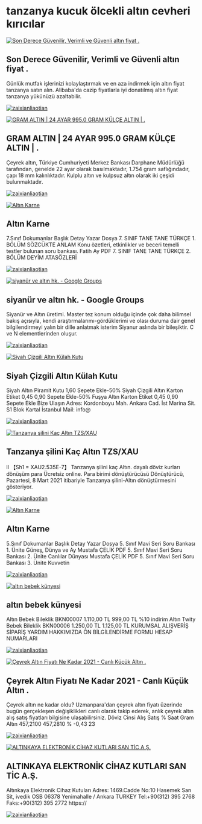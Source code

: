 # tanzanya kucuk ölcekli altın cevheri kırıcılar
<a href="https://mnn.zoosnet.net/LR/Chatpre.aspx?id=MNN94995150&p=https://topgrinding.com/" target="_blank">![Son Derece Güvenilir, Verimli ve Güvenli altın fiyat .](https://github.com/technlg/images/blob/main/2.jpg)</a>
## Son Derece Güvenilir, Verimli ve Güvenli altın fiyat .
Günlük mutfak işlerinizi kolaylaştırmak ve en aza indirmek için altın fiyat tanzanya satın alın. Alibaba'da cazip fiyatlarla iyi donatılmış altın fiyat tanzanya yükünüzü azaltabilir.
<a href="https://mnn.zoosnet.net/LR/Chatpre.aspx?id=MNN94995150&p=https://topgrinding.com/" target="_blank"><img src="https://github.com/technlg/images/raw/main/chat11.jpg" alt="zaixianliaotian"/></a><a href="//whatsapp.shibangsoft.com/WhatsApp.php" ><img src="https://github.com/technlg/images/raw/main/chat11.png" alt=""></a>
<a href="https://mnn.zoosnet.net/LR/Chatpre.aspx?id=MNN94995150&p=https://topgrinding.com/" target="_blank">![GRAM ALTIN | 24 AYAR 995.0 GRAM KÜLÇE ALTIN | .](https://github.com/technlg/images/blob/main/1.jpg)</a>
## GRAM ALTIN | 24 AYAR 995.0 GRAM KÜLÇE ALTIN | .
Çeyrek altın, Türkiye Cumhuriyeti Merkez Bankası Darphane Müdürlüğü tarafından, genelde 22 ayar olarak basılmaktadır, 1.754 gram saflığındadır, çapı 18 mm kalınlıktadır. Kulplu altın ve kulpsuz altın olarak iki çeşidi bulunmaktadır.
<a href="https://mnn.zoosnet.net/LR/Chatpre.aspx?id=MNN94995150&p=https://topgrinding.com/" target="_blank"><img src="https://github.com/technlg/images/raw/main/chat11.jpg" alt="zaixianliaotian"/></a><a href="//whatsapp.shibangsoft.com/WhatsApp.php" ><img src="https://github.com/technlg/images/raw/main/chat11.png" alt=""></a>
<a href="https://mnn.zoosnet.net/LR/Chatpre.aspx?id=MNN94995150&p=https://topgrinding.com/" target="_blank">![Altın Karne](https://github.com/technlg/images/blob/main/1.jpg)</a>
## Altın Karne
7.Sınıf Dokumanlar Başlık Detay Yazar Dosya 7. SINIF TANE TANE TÜRKÇE 1. BÖLÜM SÖZCÜKTE ANLAM Konu özetleri, etkinlikler ve beceri temelli testler bulunan soru bankası. Fatih Ay PDF 7. SINIF TANE TANE TÜRKÇE 2. BÖLÜM DEYİM ATASÖZLERİ
<a href="https://mnn.zoosnet.net/LR/Chatpre.aspx?id=MNN94995150&p=https://topgrinding.com/" target="_blank"><img src="https://github.com/technlg/images/raw/main/chat11.jpg" alt="zaixianliaotian"/></a><a href="//whatsapp.shibangsoft.com/WhatsApp.php" ><img src="https://github.com/technlg/images/raw/main/chat11.png" alt=""></a>
<a href="https://mnn.zoosnet.net/LR/Chatpre.aspx?id=MNN94995150&p=https://topgrinding.com/" target="_blank">![siyanür ve altın hk. - Google Groups](https://github.com/technlg/images/blob/main/36.jpg)</a>
## siyanür ve altın hk. - Google Groups
Siyanür ve Altın üretimi. Master tez konum olduğu içinde çok daha bilimsel bakış açısıyla, kendi araştırmalarımı-gördüklerimi ve olası duruma dair genel bilgilendirmeyi yalın bir dille anlatmak isterim Siyanur aslında bir bileşiktir. C ve N elementlerinden oluşur.
<a href="https://mnn.zoosnet.net/LR/Chatpre.aspx?id=MNN94995150&p=https://topgrinding.com/" target="_blank"><img src="https://github.com/technlg/images/raw/main/chat11.jpg" alt="zaixianliaotian"/></a><a href="//whatsapp.shibangsoft.com/WhatsApp.php" ><img src="https://github.com/technlg/images/raw/main/chat11.png" alt=""></a>
<a href="https://mnn.zoosnet.net/LR/Chatpre.aspx?id=MNN94995150&p=https://topgrinding.com/" target="_blank">![Siyah Çizgili Altın Külah Kutu](https://github.com/technlg/images/blob/main/18.jpg)</a>
## Siyah Çizgili Altın Külah Kutu
Siyah Altın Piramit Kutu 1,60 Sepete Ekle-50% Siyah Çizgili Altın Karton Etiket 0,45 0,90 Sepete Ekle-50% Fuşya Altın Karton Etiket 0,45 0,90 Sepete Ekle Bize Ulaşın Adres: Kordonboyu Mah. Ankara Cad. İst Marina Sit. S1 Blok Kartal İstanbul Mail: info@ 
<a href="https://mnn.zoosnet.net/LR/Chatpre.aspx?id=MNN94995150&p=https://topgrinding.com/" target="_blank"><img src="https://github.com/technlg/images/raw/main/chat11.jpg" alt="zaixianliaotian"/></a><a href="//whatsapp.shibangsoft.com/WhatsApp.php" ><img src="https://github.com/technlg/images/raw/main/chat11.png" alt=""></a>
<a href="https://mnn.zoosnet.net/LR/Chatpre.aspx?id=MNN94995150&p=https://topgrinding.com/" target="_blank">![Tanzanya şilini Kaç Altın TZS/XAU](https://github.com/technlg/images/blob/main/56.jpg)</a>
## Tanzanya şilini Kaç Altın TZS/XAU
ll 【Sh1 = XAU2.535E-7】 Tanzanya şilini kaç Altın. dayalı döviz kurları dönüşüm para Ücretsiz online. Para birimi dönüştürücüsü Dönüştürücü, Pazartesi, 8 Mart 2021 itibariyle Tanzanya şilini-Altın dönüştürmesini gösteriyor.
<a href="https://mnn.zoosnet.net/LR/Chatpre.aspx?id=MNN94995150&p=https://topgrinding.com/" target="_blank"><img src="https://github.com/technlg/images/raw/main/chat11.jpg" alt="zaixianliaotian"/></a><a href="//whatsapp.shibangsoft.com/WhatsApp.php" ><img src="https://github.com/technlg/images/raw/main/chat11.png" alt=""></a>
<a href="https://mnn.zoosnet.net/LR/Chatpre.aspx?id=MNN94995150&p=https://topgrinding.com/" target="_blank">![Altın Karne](https://github.com/technlg/images/blob/main/49.jpg)</a>
## Altın Karne
5.Sınıf Dokumanlar Başlık Detay Yazar Dosya 5. Sınıf Mavi Seri Soru Bankası 1. Ünite Güneş, Dünya ve Ay Mustafa ÇELİK PDF 5. Sınıf Mavi Seri Soru Bankası 2. Ünite Canlılar Dünyası Mustafa ÇELİK PDF 5. Sınıf Mavi Seri Soru Bankası 3. Ünite Kuvvetin
<a href="https://mnn.zoosnet.net/LR/Chatpre.aspx?id=MNN94995150&p=https://topgrinding.com/" target="_blank"><img src="https://github.com/technlg/images/raw/main/chat11.jpg" alt="zaixianliaotian"/></a><a href="//whatsapp.shibangsoft.com/WhatsApp.php" ><img src="https://github.com/technlg/images/raw/main/chat11.png" alt=""></a>
<a href="https://mnn.zoosnet.net/LR/Chatpre.aspx?id=MNN94995150&p=https://topgrinding.com/" target="_blank">![altın bebek künyesi](https://github.com/technlg/images/blob/main/13.jpg)</a>
## altın bebek künyesi
Altın Bebek Bileklik BKN00007 1.110,00 TL 999,00 TL %10 indirim Altın Twity Bebek Bileklik BKN00006 1.250,00 TL 1.125,00 TL KURUMSAL ALIŞVERİŞ SİPARİŞ YARDIM HAKKIMIZDA ÖN BİLGİLENDİRME FORMU HESAP NUMARLARI 
<a href="https://mnn.zoosnet.net/LR/Chatpre.aspx?id=MNN94995150&p=https://topgrinding.com/" target="_blank"><img src="https://github.com/technlg/images/raw/main/chat11.jpg" alt="zaixianliaotian"/></a><a href="//whatsapp.shibangsoft.com/WhatsApp.php" ><img src="https://github.com/technlg/images/raw/main/chat11.png" alt=""></a>
<a href="https://mnn.zoosnet.net/LR/Chatpre.aspx?id=MNN94995150&p=https://topgrinding.com/" target="_blank">![Çeyrek Altın Fiyatı Ne Kadar 2021 - Canlı Küçük Altın .](https://github.com/technlg/images/blob/main/55.jpg)</a>
## Çeyrek Altın Fiyatı Ne Kadar 2021 - Canlı Küçük Altın .
Çeyrek altın ne kadar oldu? Uzmanpara'dan çeyrek altın fiyatı üzerinde bugün gerçekleşen değişiklikleri canlı olarak takip ederek, anlık çeyrek altın alış satış fiyatları bilgisine ulaşabilirsiniz. Döviz Cinsi Alış Satış % Saat Gram Altın 457,2100 457,2810 % -0,43 23
<a href="https://mnn.zoosnet.net/LR/Chatpre.aspx?id=MNN94995150&p=https://topgrinding.com/" target="_blank"><img src="https://github.com/technlg/images/raw/main/chat11.jpg" alt="zaixianliaotian"/></a><a href="//whatsapp.shibangsoft.com/WhatsApp.php" ><img src="https://github.com/technlg/images/raw/main/chat11.png" alt=""></a>
<a href="https://mnn.zoosnet.net/LR/Chatpre.aspx?id=MNN94995150&p=https://topgrinding.com/" target="_blank">![ALTINKAYA ELEKTRONİK CİHAZ KUTLARI SAN TİC A.Ş.](https://github.com/technlg/images/blob/main/60.jpg)</a>
## ALTINKAYA ELEKTRONİK CİHAZ KUTLARI SAN TİC A.Ş.
Altınkaya Elektronik Cihaz Kutuları Adres: 1469.Cadde No:10 Hasemek San Sit, ivedik OSB 06378 Yenimahalle / Ankara TURKEY Tel:+90(312) 395 2768 Faks:+90(312) 395 2772 https://
<a href="https://mnn.zoosnet.net/LR/Chatpre.aspx?id=MNN94995150&p=https://topgrinding.com/" target="_blank"><img src="https://github.com/technlg/images/raw/main/chat11.jpg" alt="zaixianliaotian"/></a><a href="//whatsapp.shibangsoft.com/WhatsApp.php" ><img src="https://github.com/technlg/images/raw/main/chat11.png" alt=""></a>
